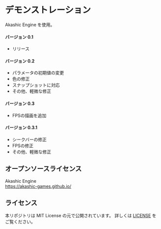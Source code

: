 # デモンストレーション
  Akashic Engine を使用。  
#### バージョン 0.1  
  - リリース
#### バージョン 0.2 
  - パラメータの初期値の変更
  - 色の修正
  - スナップショットに対応
  - その他、軽微な修正
#### バージョン 0.3
  - FPSの描画を追加
#### バージョン 0.3.1
  - シークバーの修正
  - FPSの修正
  - その他、軽微な修正
## オープンソースライセンス
 Akashic Engine  
 https://akashic-games.github.io/  
## ライセンス
 本リポジトリは MIT License の元で公開されています。 詳しくは [LICENSE](/LICENSE) をご覧ください。